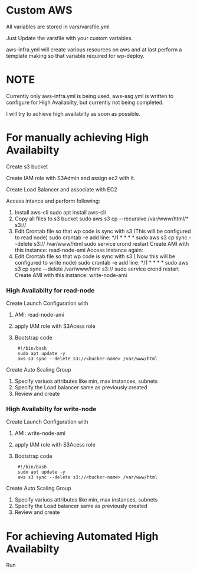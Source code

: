 # Custom AWS
All variables are stored in vars/varsfile.yml

Just Update the varsfile with your custom variables.

aws-infra.yml will create various resources on aws and at last perform a template making so that variable required for wp-deploy.

# NOTE
Currently only aws-infra.yml is being used, aws-asg.yml is written to configure for High Availabilty, but currently not being completed.

I will try to achieve high availabilty as soon as possible.

# For manually achieving High Availabilty
Create s3 bucket

Create IAM role with S3Admin and assign ec2 with it.

Create Load Balancer and associate with EC2

Access intance and perform following:
1. Install aws-cli
    sudo apt install aws-cli
2. Copy all files to s3 bucket
    sudo aws s3 cp --recursive /var/www/html/* s3://<bucket-name>
3. Edit Crontab file so that wp code is sync with s3 (This will be configured to read node)
    sudo crontab -e
    add line: */1 * * * * sudo aws s3 cp sync --delete s3://<bucket-name> /var/www/html
    sudo service crond restart
Create AMI with this instance: read-node-ami
Access instance again:
1. Edit Crontab file so that wp code is sync with s3 ( Now this will be configured to write node)
    sudo crontab -e
    add line: */1 * * * * sudo aws s3 cp sync --delete /var/www/html s3://<bucket-name> 
    sudo service crond restart
Create AMI with this instance: write-node-ami
### High Availabilty for read-node
Create Launch Configuration with
1. AMI: read-node-ami
2. apply IAM role with S3Acess role
3. Bootstrap code

        #!/bin/bash
        sudo apt update -y
        aws s3 sync --delete s3://<bucker-name> /var/www/html

Create Auto Scaling Group
1. Specify variuos attributes like min, max instances, subnets
2. Specify the Load balancer same as previously created
3. Review and create
### High Availabilty for write-node
Create Launch Configuration with
1. AMI: write-node-ami
2. apply IAM role with S3Acess role
3. Bootstrap code

        #!/bin/bash
        sudo apt update -y
        aws s3 sync --delete s3://<bucker-name> /var/www/html

Create Auto Scaling Group
1. Specify variuos attributes like min, max instances, subnets
2. Specify the Load balancer same as previously created
3. Review and create

# For achieving Automated High Availabilty
Run 